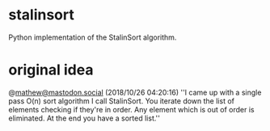 # stalinsort
Python implementation of the StalinSort algorithm.

# original idea
@mathew@mastodon.social (2018/10/26 04:20:16)
    ''I came up with a single pass O(n) sort algorithm I call StalinSort. You
    iterate down the list of elements checking if they're in order. Any element
    which is out of order is eliminated. At the end you have a sorted list.''
